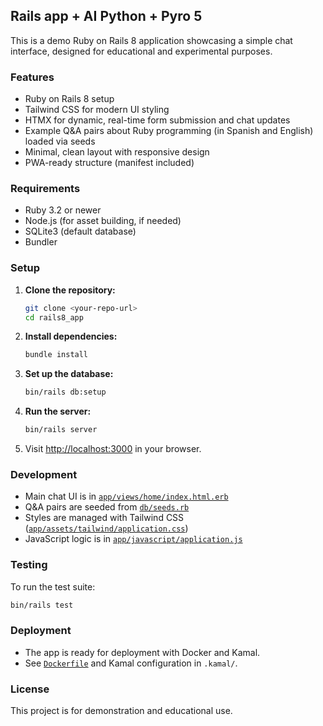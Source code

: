 ## Rails app + AI Python + Pyro 5

This is a demo Ruby on Rails 8 application showcasing a simple chat interface, designed for educational and experimental purposes.

### Features

- Ruby on Rails 8 setup
- Tailwind CSS for modern UI styling
- HTMX for dynamic, real-time form submission and chat updates
- Example Q&A pairs about Ruby programming (in Spanish and English) loaded via seeds
- Minimal, clean layout with responsive design
- PWA-ready structure (manifest included)

### Requirements

- Ruby 3.2 or newer
- Node.js (for asset building, if needed)
- SQLite3 (default database)
- Bundler

### Setup

1. **Clone the repository:**
   ```sh
   git clone <your-repo-url>
   cd rails8_app
   ```

2. **Install dependencies:**
   ```sh
   bundle install
   ```

3. **Set up the database:**
   ```sh
   bin/rails db:setup
   ```

4. **Run the server:**
   ```sh
   bin/rails server
   ```

5. Visit [http://localhost:3000](http://localhost:3000) in your browser.

### Development

- Main chat UI is in [`app/views/home/index.html.erb`](app/views/home/index.html.erb)
- Q&A pairs are seeded from [`db/seeds.rb`](db/seeds.rb)
- Styles are managed with Tailwind CSS ([`app/assets/tailwind/application.css`](app/assets/tailwind/application.css))
- JavaScript logic is in [`app/javascript/application.js`](app/javascript/application.js)

### Testing

To run the test suite:

```sh
bin/rails test
```

### Deployment

- The app is ready for deployment with Docker and Kamal.
- See [`Dockerfile`](Dockerfile) and Kamal configuration in `.kamal/`.

### License

This project is for demonstration and educational use.
